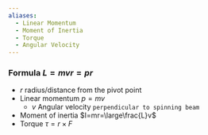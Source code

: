 ```yaml
---
aliases:
  - Linear Momentum
  - Moment of Inertia
  - Torque
  - Angular Velocity
---
```

### Formula $L=mvr=pr$
- $r$ radius/distance from the pivot point
- Linear momentum $p=mv$
	- $v$ Angular velocity `perpendicular to spinning beam`
- Moment of inertia $I=mr=\large\frac{L}v$
- Torque $\tau=r\times F$
